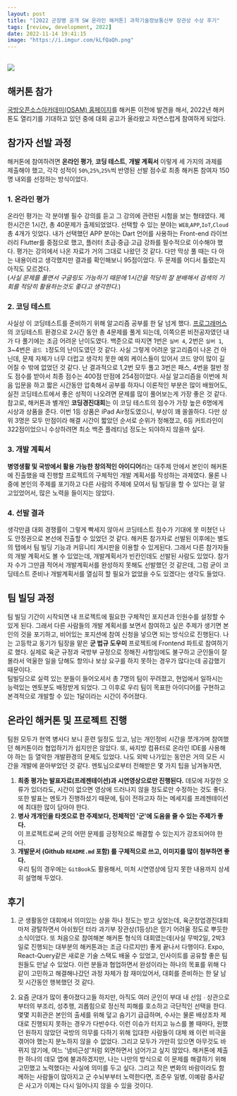```yaml
---
layout: post
title: "[2022 군장병 공개 SW 온라인 해커톤] 과학기술정보통신부 장관상 수상 후기"
tags: [review, development, 2022]
date: 2022-11-14 19:41:15
image: "https://i.imgur.com/kLfQaQh.png"
---
```


<!-- excerpt -->

<!-- toc -->

<br />

<fig >
<img src="https://i.imgur.com/65y7cjS.png">
</fig>

## 해커톤 참가

[국방오픈소스아카데미(OSAM) 홈페이지](https://osam.kr/)를 해커톤 이전에 발견을 해서, 2022년 해커톤도 열리기를 기대하고 있던 중에 대회 공고가 올라왔고 자연스럽게 참여하게 되었다.

## 참가자 선발 과정

해커톤에 참여하려면 **온라인 평가**, **코딩 테스트**, **개발 계획서** 이렇게 세 가지의 과제를 제출해야 했고, 각각 성적이 `50%`,`25%`,`25%`씩 반영된 선발 점수로 최종 해커톤 참여자 150명 내외를 선정하는 방식이었다.

### 1. 온라인 평가

온라인 평가는 각 분야별 필수 강의를 듣고 그 강의에 관련된 시험을 보는 형태였다. 제한시간은 1시간, 총 40문제가 출제되었었다. 선택할 수 있는 분야는 `WEB`,`APP`,`IoT`,`Cloud` 총 4개가 잇었다. 내가 선택했던 APP 분야는 Dart 언어를 사용하는 Front-end 라이브러리 Flutter를 중점으로 했고, 플러터 초급∙중급∙고급 강좌를 필수적으로 이수해야 했다. 평가는 강의에서 나온 자료가 거의 그대로 나왔던 것 같다. 다만 막상 풀 때는 다 아는 내용이라고 생각했지만 결과를 확인해보니 95점이었다. 두 문제를 어디서 틀렸는지 아직도 모르겠다.  
(_사실 문제를 풀면서 구글링도 가능하기 때문에 1시간을 적당히 잘 분배해서 검색의 기회를 적당히 활용하는것도 좋다고 생각한다._)

### 2. 코딩 테스트

사실상 이 코딩테스트를 준비하기 위해 알고리즘 공부를 한 달 넘게 했다. [프로그래머스](https://programmers.co.kr)의 코딩테스트 환경으로 2시간 동안 총 4문제를 풀게 되는데, 이쪽으론 비전공자였던 내가 다 풀기에는 조금 어려운 난이도였다. 백준으로 따지면 1번은 `실버 4`, 2번은 `실버 1`, 3~4번은 `골드 1`정도의 난이도였던 것 같다. 사실 그렇게 어려운 알고리즘이 나온 건 아닌데, 문제 자체가 너무 더럽고 생각치 못한 예외 케이스들이 있어서 코드 양이 많이 길어질 수 밖에 없었던 것 같다. 난 결과적으로 1,2번 모두 풀고 3번은 패스, 4번을 절반 정도 점수를 받아서 최종 점수는 400점 만점에 254점이었다. 사실 알고리즘을 이번에 처음 입문을 하고 짧은 시간동안 압축해서 공부를 하자니 이론적인 부분은 많이 배웠어도, 실전 코딩테스트에서 좋은 성적이 나오려면 문제를 많이 풀어보는게 가장 좋은 것 같다.  
참고로, 해커톤과 별개인 **코딩경진대회**는 이 코딩 테스트의 점수가 가장 높은 6명에게 시상과 상품을 준다. 이번 1등 상품은 iPad Air정도였으니, 부상이 꽤 쏠쏠하다. 다만 상위 3명은 모두 만점이라 해결 시간이 짧았던 순서로 순위가 정해졌고, 6등 커트라인이 322점이었으니 수상하려면 최소 백준 플레티넘 정도는 되야하지 않을까 싶다.

### 3. 개발 계획서

**병영생활 및 국방에서 활용 가능한 창의적인 아이디어**라는 대주제 안에서 본인이 해커톤에 진출했을 때 진행할 프로젝트의 구체적인 개발 계획서를 작성하는 과제였다. 물론 나중에 본인의 주제를 포기하고 다른 사람의 주제에 모여서 팀 빌딩을 할 수 있다는 걸 알고있었어서, 많은 노력을 들이지는 않았다.

### 4. 선발 결과

생각만큼 대회 경쟁률이 그렇게 빡세지 않아서 코딩테스트 점수가 기대에 못 미쳤던 나도 안정권으로 본선에 진출할 수 있었던 것 같다. 해커톤 참가자로 선발된 이후에는 별도의 탭에서 팀 빌딩 기능과 커뮤니티 게시판을 이용할 수 있게된다. 그래서 다른 참가자들의 개발 계획서도 볼 수 있었는데, 개발계획서가 빈칸인데도 선발된 사람도 있었다. 참가자 수가 그만큼 적어서 개발계획서를 완성하지 못해도 선발했던 것 같은데, 그럼 굳이 코딩테스트 준비나 개발계획서를 열심히 할 필요가 없었을 수도 있겠다는 생각도 들었다.

## 팀 빌딩 과정

팀 빌딩 기간이 시작되면 내 프로젝트에 필요한 구체적인 포지션과 인원수를 설정할 수 있게 된다. 그래서 다른 사람들의 개발 계획서를 보면서 참여하고 싶은 주제가 생기면 본인의 것을 포기하고, 비어있는 포지션에 참여 신청을 넣으면 되는 방식으로 진행된다. 나는 고등학교 동기가 팀장을 맡은 **군 법규 도우미** 프로젝트에 Frontend 파트로 참여하기로 했다. 실제로 육군 규정과 국방부 규정으로 정해진 사항임에도 불구하고 군인들이 잘 몰라서 억울한 일을 당해도 항의나 보상 요구를 하지 못하는 경우가 많다는데 공감했기 때문이다.  
팀빌딩으로 실력 있는 분들이 들어오셔서 총 7명의 팀이 꾸려졌고, 현업에서 일하시는 능력있는 멘토분도 배정받게 되었다. 그 이후로 우리 팀이 목표한 아이디어를 구현하고 본격적으로 개발할 수 있는 1달이라는 시간이 주어졌다.

## 온라인 해커톤 및 프로젝트 진행

팀원 모두가 현역 병사다 보니 훈련 일정도 있고, 남는 개인정비 시간을 쪼개가며 참여했던 해커톤이라 협업하기가 쉽지만은 않았다. 또, 싸지방 컴퓨터로 온라인 IDE를 사용해야 하는 등 열악한 개발환경의 문제도 있었다. 나도 외박 나가있는 동안은 거의 모든 시간을 개발에 쏟아부었던 것 같다.
멘토님으로부터 전해받은 몇 가지 팁을 남겨놓자면,

1. **최종 평가는 발표자료(프레젠테이션)과 시연영상으로만 진행된다.**
   데모에 자잘한 오류가 있더라도, 시간이 없으면 영상에 드러나지 않을 정도로만 수정하는 것도 좋다. 또한 발표는 멘토가 진행하셨기 때문에, 팀이 전하고자 하는 메세지를 프레젠테이션에 최대한 많이 담아야 한다.
1. **병사 개개인을 타겟으로 한 주제보다, 전체적인 '군'에 도움을 줄 수 있는 주제가 좋다.**  
   이 프로젝트로써 군의 어떤 문제를 긍정적으로 해결할 수 있는지가 강조되어야 한다.
1. **개발문서 (Github `README.md` 포함) 를 구체적으로 쓰고, 이미지를 많이 첨부하면 좋다.**  
   우리 팀의 경우에는 `GitBook`도 활용해서, 미처 시연영상에 담지 못한 내용까지 상세히 설명해 두었다.

## 후기

1. 군 생활동안 대회에서 의미있는 상을 하나 정도는 받고 싶었는데, 육군창업경진대회마저 광탈하면서 아쉬웠던 터라 과기부 장관상(1등상)은 믿기 어려울 정도로 뿌듯한 소식이었다. 또 처음으로 참여해본 해커톤 형식의 대회였는데(사실 무박2일, 2박3일로 진행되는 대부분의 해커톤과는 조금 다르지만) 좋게 끝나서 다행이다. Expo, React-Query같은 새로운 기술 스택도 배울 수 있었고, 인사이트를 공유할 좋은 팀원들도 만날 수 있었다. 이런 분들과 협업하면서 완성이라는 하나의 목표를 위해 다 같이 고민하고 해결해나갔던 과정 자체가 참 재미있어서, 대회를 준비하는 한 달 남짓 시간동안 행복했던 것 같다.

1. 요즘 군대가 많이 좋아졌다고들 하지만, 아직도 여러 군인이 부대 내 선임 ∙ 상관으로부터의 부조리, 성추행, 괴롭힘으로 정신적 피해를 호소하고 극단적인 선택을 한다. 몇몇 지휘관은 본인의 출세를 위해 덮고 숨기기 급급하며, 수사는 물론 배상조차 제대로 진행되지 못하는 경우가 다반수다. 이런 이슈가 터지고 뉴스를 볼 때마다, 원했던 원하지 않았던 국방의 의무를 다하기 위해 입대한 사람들이 대체 왜 이런 비극을 겪어야 했는지 분노하지 않을 수 없었다. 그리고 모두가 가만히 있으면 아무것도 바뀌지 않기에, 여느 '냄비근성'처럼 외면하면서 넘어가고 싶지 않았다. 해커톤에 제출한 하나의 데모 앱에 불과하겠지만, 나는 나만의 방식으로 이 문제를 해결하기 위해 고민했고 노력했다는 사실에 의미를 두고 싶다. 그리고 작은 변화의 바람이라도 함께하는 사람들이 많아지고 군 수뇌부부터 노력한다면, 조준우 일병, 이예람 중사같은 사고가 이제는 다시 일어나지 않을 수 있을 것이다.
